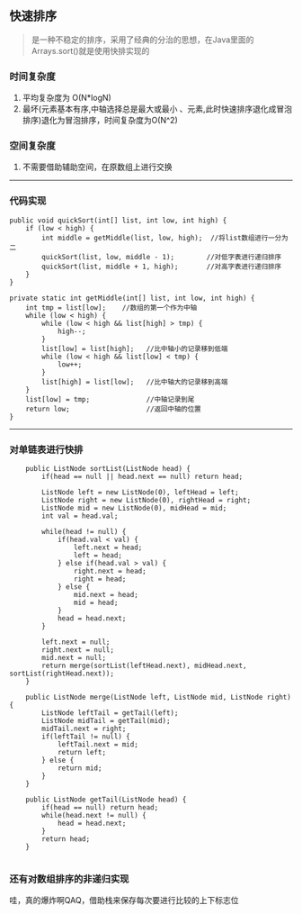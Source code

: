 ## 快速排序
> 是一种不稳定的排序，采用了经典的分治的思想，在Java里面的Arrays.sort()就是使用快排实现的

### 时间复杂度
1. 平均复杂度为 O(N*logN)
1. 最坏(元素基本有序,中轴选择总是最大或最小 、元素,此时快速排序退化成冒泡排序)退化为冒泡排序，时间复杂度为O(N^2)

### 空间复杂度
1. 不需要借助辅助空间，在原数组上进行交换

---
### 代码实现

    public void quickSort(int[] list, int low, int high) {
        if (low < high) {
            int middle = getMiddle(list, low, high);  //将list数组进行一分为二
            quickSort(list, low, middle - 1);        //对低字表进行递归排序
            quickSort(list, middle + 1, high);       //对高字表进行递归排序
        }
    }

    private static int getMiddle(int[] list, int low, int high) {
        int tmp = list[low];    //数组的第一个作为中轴
        while (low < high) {
            while (low < high && list[high] > tmp) {
                high--;
            }
            list[low] = list[high];   //比中轴小的记录移到低端
            while (low < high && list[low] < tmp) {
                low++;
            }
            list[high] = list[low];   //比中轴大的记录移到高端
        }
        list[low] = tmp;              //中轴记录到尾
        return low;                   //返回中轴的位置
    }


---

### 对单链表进行快排

```
    public ListNode sortList(ListNode head) {
        if(head == null || head.next == null) return head;
         
        ListNode left = new ListNode(0), leftHead = left;
        ListNode right = new ListNode(0), rightHead = right;
        ListNode mid = new ListNode(0), midHead = mid;
        int val = head.val;
         
        while(head != null) {
            if(head.val < val) {
                left.next = head;
                left = head;
            } else if(head.val > val) {
                right.next = head;
                right = head;
            } else {
                mid.next = head;
                mid = head;
            }
            head = head.next;
        }
         
        left.next = null;
        right.next = null;
        mid.next = null;
        return merge(sortList(leftHead.next), midHead.next, sortList(rightHead.next));
    }
     
    public ListNode merge(ListNode left, ListNode mid, ListNode right) {
        ListNode leftTail = getTail(left);
        ListNode midTail = getTail(mid);
        midTail.next = right;
        if(leftTail != null) {
            leftTail.next = mid;
            return left;
        } else {
            return mid;
        }
    }
     
    public ListNode getTail(ListNode head) {
        if(head == null) return head;
        while(head.next != null) {
            head = head.next;
        }
        return head;
    }


```

### 还有对数组排序的非递归实现
哇，真的爆炸啊QAQ，借助栈来保存每次要进行比较的上下标志位

